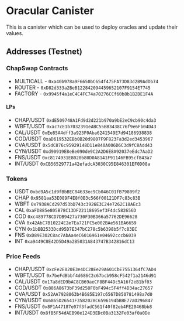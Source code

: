 # Oracular Canister

This is a canister which can be used to deploy oracles and update their values.

## Addresses (Testnet)

### ChapSwap Contracts

- MULTICALL - `0xa40b978a9F6650bC654f475FA73D83d2B9AdDb74`
- ROUTER - `0xD82d333a2BeB122842094459652107F9154E7745`
- FACTORY - `0x9945f4a1eC4C4FC74a70276CCf60b8b1B2DE1F4A`

#### LPs

- CHAP/USDT `0xdE509748A1Fd9d2d221b970a9bE2eC9cb90c4da3`
- WBFT/USDT `0xac7cE1b7032391eABC55BB3438C76f9e6Fb04D43`
- CAL/USDT `0xEe85A4dff3a923F0Aba6241549E7d94186938838`
- COD/USDT `0xaD619532EBb0B20d9807F9F823Fa3d2ed3453967`
- CVA/USDT `0x5dC876c95929148D11e840A006D6C3d9fC8Add43`
- CYN/USDT `0xd90919E8eBe090de9C2A2D6E8A92037eEdc7AaD2`
- FNS/USDT `0xc8174931E8020b80D0A8141F91146FB95cf843a7`
- INT/USDT `0xCB56529771a42efadcA3030C95E846301EF0D08a`
  
### Tokens

- USDT `0xbd9A5c1d9fBbBEC84633ec9Cb046C01fB79809f2`
- CHAP `0x9581aa53E089F4E8f0B3c566f00121DF7c83c83B`
- WBFT `0x7938ACd297d53bD743c3926E3C24e7262C18AEc3`
- CAL `0xaFD885e805B78C13DF22118695ef3F4dc582656D`
- COD `0xc489778CD7DB9427a730F30BD66a57762DE96628`
- CVA `0x42AbC7B10224E2e7Ea721FC5e002BAe561BA6659`
- CYN `0x1bBB2533Dcd95D7E347bC278c5b6398b5f7c83EC`
- FNS `0xD89E302C8ac7AbAa4eC6016961e04692cccb6039`
- INT `0xa9449C8E42D5D49a2B5031A843747B342816dC13`

### Price Feeds

- CHAP/USDT `0xcFe2E020E3e4DC28Ee29A601CbE7551364fC7AD4`
- WBFT/USDT `0x7beFdBbbf4d686C2c67bcb958cF542f1a2146d91`
- CAL/USDT `0x17a8dED9bAC8CB69aeCF8BF44Dc5A16f2eB1bf03`
- COD/USDT `0x886A8673bF39d258F0bF494c5F4ff4D34ac27657`
- CVA/USDT `0x52AA7928063b4B685E197c6567D850781498a7d0`
- CYN/USDT `0x6865D26541F3582028C6596194bBBE77aD296847`
- FNS/USDT `0x8F1A47187e07f3fadC561f40f82eb4FE20468bb8`
- INT/USDT `0x8fB5F54dAEB90e124D3EDc0Ba3132Fe03af0a0De`

